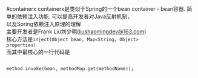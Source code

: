 #containerx
containerx是类似于Spring的一个bean container - bean容器. 简单的依赖注入功能. 可以提高开发者对Java反射机制， <br/>
 以及Spring依赖注入原理的理解 <br/>
主要开发者是Frank Liu刘少明(liushaomingdev@163.com) <br/>
 核心方法是<code>inject(Object bean, Map<String, Object> properties)</code><br/>
而其中最核心的一行代码是
<pre><code>
method.invoke(bean, methodMap.get(methodName));
</pre></code>
